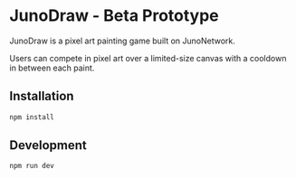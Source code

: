 # JunoDraw - Beta Prototype

JunoDraw is a pixel art painting game built on JunoNetwork.

Users can compete in pixel art over a limited-size canvas with a cooldown in between each paint.

## Installation

```bash
npm install
```

## Development

```
npm run dev
```
